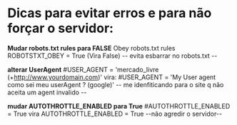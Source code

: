 # Dicas para evitar erros e para não forçar o servidor:

**Mudar robots.txt rules para FALSE**
Obey robots.txt rules
ROBOTSTXT_OBEY = True (Vira False)
-- evita esbarrar no robots.txt --

**alterar UserAgent**
#USER_AGENT = 'mercado_livre (+http://www.yourdomain.com)' 
vira:
#USER_AGENT = 'My User agent como sei meu userAgent ? (google)'
-- me idenfiticando para o site q não aceita um agent invalido --

**mudar AUTOTHROTTLE_ENABLED para True**
#AUTOTHROTTLE_ENABLED = True
vira
AUTOTHROTTLE_ENABLED = True
--não agredir o servidor--